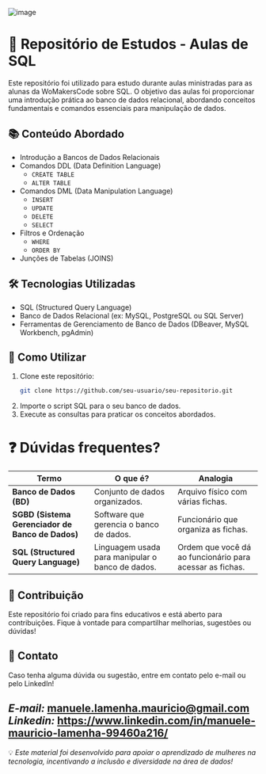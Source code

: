 ![image](https://github.com/user-attachments/assets/1d00d4ee-6e08-4363-826c-0406db2ebc54)

# 📌 Repositório de Estudos - Aulas de SQL

Este repositório foi utilizado para estudo durante aulas ministradas para as alunas da WoMakersCode sobre SQL. O objetivo das aulas foi proporcionar uma introdução prática ao banco de dados relacional, abordando conceitos fundamentais e comandos essenciais para manipulação de dados.

## 📚 Conteúdo Abordado
- Introdução a Bancos de Dados Relacionais
- Comandos DDL (Data Definition Language)
  - `CREATE TABLE`
  - `ALTER TABLE`
- Comandos DML (Data Manipulation Language)
  - `INSERT`
  - `UPDATE`
  - `DELETE`
  - `SELECT`
- Filtros e Ordenação
  - `WHERE`
  - `ORDER BY`
- Junções de Tabelas (JOINS)

## 🛠 Tecnologias Utilizadas
- SQL (Structured Query Language)
- Banco de Dados Relacional (ex: MySQL, PostgreSQL ou SQL Server)
- Ferramentas de Gerenciamento de Banco de Dados (DBeaver, MySQL Workbench, pgAdmin)

## 🚀 Como Utilizar
1. Clone este repositório:
   ```bash
   git clone https://github.com/seu-usuario/seu-repositorio.git
   ```
2. Importe o script SQL para o seu banco de dados.
3. Execute as consultas para praticar os conceitos abordados.

# ❓ Dúvidas frequentes?

| **Termo** | **O que é?** | **Analogia** |
|-----------|-------------|-------------|
| **Banco de Dados (BD)** | Conjunto de dados organizados. | Arquivo físico com várias fichas. |
| **SGBD (Sistema Gerenciador de Banco de Dados)** | Software que gerencia o banco de dados. | Funcionário que organiza as fichas. |
| **SQL (Structured Query Language)** | Linguagem usada para manipular o banco de dados. | Ordem que você dá ao funcionário para acessar as fichas. |


## 🤝 Contribuição
Este repositório foi criado para fins educativos e está aberto para contribuições. Fique à vontade para compartilhar melhorias, sugestões ou dúvidas!

## 📩 Contato
Caso tenha alguma dúvida ou sugestão, entre em contato pelo e-mail ou pelo LinkedIn!

*E-mail:* manuele.lamenha.mauricio@gmail.com
*Linkedin:* https://www.linkedin.com/in/manuele-mauricio-lamenha-99460a216/
---
💡 *Este material foi desenvolvido para apoiar o aprendizado de mulheres na tecnologia, incentivando a inclusão e diversidade na área de dados!*


